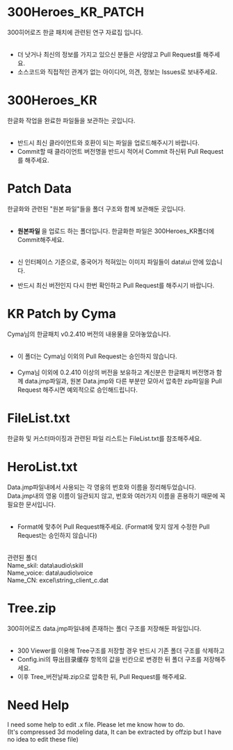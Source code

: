 # 300Heroes_KR_PATCH
300히어로즈 한글 패치에 관련된 연구 자료집 입니다.<br/><br/>

- 더 낫거나 최신의 정보를 가지고 있으신 분들은 사양않고 Pull Request를 해주세요.<br/>
- 소스코드와 직접적인 관계가 없는 아이디어, 의견, 정보는 Issues로 보내주세요.


# 300Heroes_KR
한글화 작업을 완료한 파일들을 보관하는 곳입니다.<br/><br/>

- 반드시 최신 클라이언트와 호환이 되는 파일을 업로드해주시기 바랍니다. <br/>
- Commit할 때 클라이언트 버전명을 반드시 적어서 Commit 하신뒤 Pull Request를 해주세요.


# Patch Data
한글화와 관련된 "원본 파일"들을 폴더 구조와 함께 보관해둔 곳입니다. <br/><br/>

- <b> 원본파일 </b>을 업로드 하는 폴더입니다. 한글화한 파일은 300Heroes_KR폴더에 Commit해주세요. <br/><br/>

- 신 인터페이스 기준으로, 중국어가 적혀있는 이미지 파일들이 data\ui 안에 있습니다.<br/>
- 반드시 최신 버전인지 다시 한번 확인하고 Pull Request를 해주시기 바랍니다.


# KR Patch by Cyma
Cyma님의 한글패치 v0.2.410 버전의 내용물을 모아놓았습니다.<br/><br/>

- 이 폴더는 Cyma님 이외의 Pull Request는 승인하지 않습니다. <br/><br/>
- Cyma님 이외에 0.2.410 이상의 버전을 보유하고 계신분은 한글패치 버전명과 함께 data.jmp파일과,
원본 Data.jmp와 다른 부분만 모아서 압축한 zip파일을 Pull Request 해주시면 예외적으로 승인해드립니다.


# FileList.txt
한글화 및 커스터마이징과 관련된 파일 리스트는 FileList.txt를 참조해주세요.


# HeroList.txt
Data.jmp파일내에서 사용되는 각 영웅의 번호와 이름을 정리해두었습니다. <br/>
Data.jmp내의 영웅 이름이 일관되지 않고, 번호와 여러가지 이름을 혼용하기 때문에 꼭 필요한 문서입니다. <br/><br/>

- Format에 맞추어 Pull Request해주세요. (Format에 맞지 않게 수정한 Pull Request는 승인하지 않습니다) <br/><br/>

관련된 폴더 <br/>
Name_skil:  data\audio\skill <br/>
Name_voice: data\audio\voice <br/>
Name_CN: excel\string_client_c.dat


# Tree.zip
300히어로즈 data.jmp파일내에 존재하는 폴더 구조를 저장해둔 파일입니다. <br/> <br/>

- 300 Viewer를 이용해 Tree구조를 저장할 경우 반드시 기존 폴더 구조를 삭제하고 <br/>
- Config.ini의 导出目录缓存 항목의 값을 빈칸으로 변경한 뒤 폴더 구조를 저장해주세요. <br/>
- 이후 Tree_버전날짜.zip으로 압축한 뒤, Pull Request를 해주세요.<br/>


# Need Help
I need some help to edit .x file. Please let me know how to do. <br/>
(It's compressed 3d modeling data, It can be extracted by offzip but I have no idea to edit these file)
